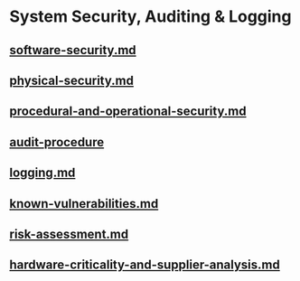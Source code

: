 # System Security, Auditing & Logging

## [software-security.md](software-security.md "mention")

## [physical-security.md](physical-security.md "mention")

## [procedural-and-operational-security.md](procedural-and-operational-security.md "mention")

## [audit-procedure](audit-procedure/ "mention")

## [logging.md](logging.md "mention")

## [known-vulnerabilities.md](known-vulnerabilities.md "mention")

## [risk-assessment.md](risk-assessment.md "mention")

## [hardware-criticality-and-supplier-analysis.md](hardware-criticality-and-supplier-analysis.md "mention")
